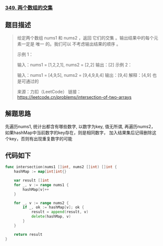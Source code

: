 ### [349. 两个数组的交集](../list/349.两个数组的交集.md)

## 题目描述

> 给定两个数组 nums1 和 nums2 ，返回 它们的交集 。输出结果中的每个元素一定是 唯一 的。我们可以 不考虑输出结果的顺序 。
>
>  
>
> 示例 1：
>
> 输入：nums1 = [1,2,2,1], nums2 = [2,2]
> 输出：[2]
> 示例 2：
>
> 输入：nums1 = [4,9,5], nums2 = [9,4,9,8,4]
> 输出：[9,4]
> 解释：[4,9] 也是可通过的
>
> 来源：力扣（LeetCode）
> 链接：https://leetcode.cn/problems/intersection-of-two-arrays

## 解题思路

先遍历nums1, 统计出都含有哪些数字, 以数字为key,  值无所谓,    再遍历nums2， 如果hashMap中当前数字的key存在，则是相同数字， 加入结果集后记得删除这个key，否则有出现重复数字的可能

## 代码如下

```go
func intersection(nums1 []int, nums2 []int) []int {
    hashMap := map[int]int{}

    var result []int
    for _, v := range nums1 {
        hashMap[v]++
    }

    for _, v := range nums2 {
        if _, ok := hashMap[v]; ok {
            result = append(result, v)
            delete(hashMap, v)
        }
    }

    return result
}
```

